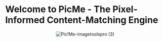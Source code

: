 # Welcome to PicMe - The Pixel-Informed Content-Matching Engine

<center>
  
![Pic!Me-imagetoolspro (3)](https://github.com/user-attachments/assets/5ba1cbd0-10fb-4d38-89df-30beb048400d)

</center>
